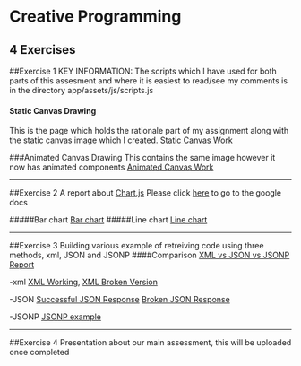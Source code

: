 # Creative Programming
## 4 Exercises


##Exercise 1
KEY INFORMATION: The scripts which I have used for both parts of this assesment and where it is easiest to read/see my comments is in the directory
app/assets/js/scripts.js

#### Static Canvas Drawing
This is the page which holds the rationale part of my assignment along with the static canvas image which I created.
[Static Canvas Work](https://jdumontsigma.github.io/creative_exercise/Exercise%201/Part%201/dist/index.html "Static Canvas Work")

###Animated Canvas Drawing
This contains the same image however it now has animated components
[Animated Canvas Work](https://jdumontsigma.github.io/creative_exercise/Exercise%201/Part%202/dist/index.html "Animated Canvas Work")

-----

##Exercise 2
A report about [Chart.js](http://www.chartjs.org/ "Chart.JS")
Please click [here](https://docs.google.com/document/d/1nCTjZjxjRrjRBdyg4OhmtmTvaWavIATlLn5tGUKxTJU/edit?usp=sharing "Chart.JS report") to go to the google docs

#####Bar chart
[Bar chart](https://jdumontsigma.github.io/creative_exercise/Exercise%202/bar.html "Bar chart example")
#####Line chart
[Line chart](https://jdumontsigma.github.io/creative_exercise/Exercise%202/line.html "Line chart example")

---------

##Exercise 3
Building various example of retreiving code using three methods, xml, JSON and JSONP
####Comparison
[XML vs JSON vs JSONP Report](https://docs.google.com/document/d/1ITc4DcKrwL5SU4e-EKpMMPUB5OMwJUQZqbhxfgrJecM/edit?usp=sharing ("Google Docs Report"))

-xml
[XML Working](https://jdumontsigma.github.io/creative_exercise/Exercise%203/xml.html "XML working version"),
[XML Broken Version](https://jdumontsigma.github.io/creative_exercise/Exercise%203/xml_broken.html "xml broken version")

-JSON
[Successful JSON Response](https://jdumontsigma.github.io/creative_exercise/Exercise%203/json.html "Successfull Callback")
[Broken JSON Response](https://jdumontsigma.github.io/creative_exercise/Exercise%203/json_broken.html "Broken Callback")

-JSONP
[JSONP example](https://jdumontsigma.github.io/creative_exercise/Exercise%203/jsonp.html "Broken Callback")

-----------------

##Exercise 4
Presentation about our main assessment, this will be uploaded once completed
